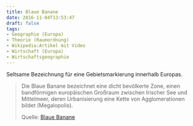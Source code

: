 ```yaml
---
title: Blaue Banane
date: 2016-11-04T13:53:47
draft: false
tags:
- Geographie (Europa)
- Theorie (Raumordnung)
- Wikipedia:Artikel mit Video
- Wirtschaft (Europa)
- Wirtschaftsgeographie
---
```


Seltsame Bezeichnung für eine Gebietsmarkierung innerhalb Europas.


> Die Blaue Banane bezeichnet eine dicht bevölkerte Zone, einen
> bandförmigen europäischen Großraum zwischen Irischer See und Mittelmeer,
> deren Urbanisierung eine Kette von Agglomerationen bildet (Megalopolis).
>
> Quelle: [Blaue Banane](https://de.wikipedia.org/wiki/Blaue_Banane)
